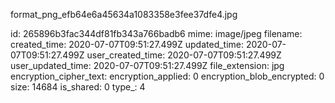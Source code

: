 format_png_efb64e6a45634a1083358e3fee37dfe4.jpg

id: 265896b3fac344df81fb343a766badb6
mime: image/jpeg
filename: 
created_time: 2020-07-07T09:51:27.499Z
updated_time: 2020-07-07T09:51:27.499Z
user_created_time: 2020-07-07T09:51:27.499Z
user_updated_time: 2020-07-07T09:51:27.499Z
file_extension: jpg
encryption_cipher_text: 
encryption_applied: 0
encryption_blob_encrypted: 0
size: 14684
is_shared: 0
type_: 4